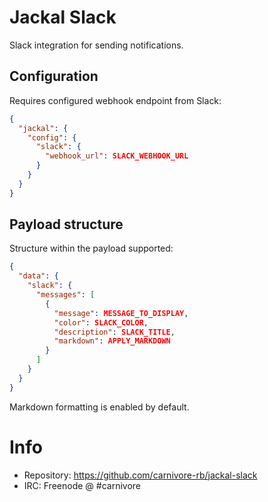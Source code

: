 # Jackal Slack

Slack integration for sending notifications.

## Configuration

Requires configured webhook endpoint from Slack:

```json
{
  "jackal": {
    "config": {
      "slack": {
        "webhook_url": SLACK_WEBHOOK_URL
      }
    }
  }
}
```

## Payload structure

Structure within the payload supported:

```json
{
  "data": {
    "slack": {
      "messages": [
        {
          "message": MESSAGE_TO_DISPLAY,
          "color": SLACK_COLOR,
          "description": SLACK_TITLE,
          "markdown": APPLY_MARKDOWN
        }
      ]
    }
  }
}
```

Markdown formatting is enabled by default.

# Info

* Repository: https://github.com/carnivore-rb/jackal-slack
* IRC: Freenode @ #carnivore
